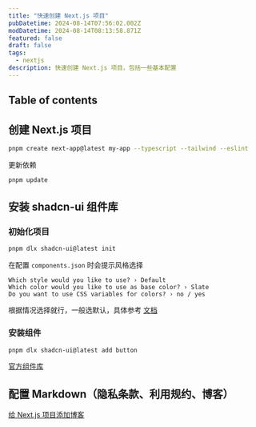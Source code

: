 ```yaml
---
title: "快速创建 Next.js 项目"
pubDatetime: 2024-08-14T07:56:02.002Z
modDatetime: 2024-08-14T08:13:58.871Z
featured: false
draft: false
tags:
  - nextjs
description: 快速创建 Next.js 项目，包括一些基本配置
---
```


## Table of contents


## 创建 Next.js 项目

```bash
pnpm create next-app@latest my-app --typescript --tailwind --eslint
```

更新依赖

```bash
pnpm update
```

## 安装 shadcn-ui 组件库

### 初始化项目

```bash
pnpm dlx shadcn-ui@latest init
```

在配置 `components.json` 时会提示风格选择

```
Which style would you like to use? › Default
Which color would you like to use as base color? › Slate
Do you want to use CSS variables for colors? › no / yes
```
根据情况选择就行，一般选默认，具体参考 [文档](https://ui.shadcn.com/themes)

### 安装组件

```bash
pnpm dlx shadcn-ui@latest add button
```

[官方组件库](https://ui.shadcn.com/docs/components/accordion)

## 配置 Markdown（隐私条款、利用规约、博客）

[给 Next.js 项目添加博客](/add-blog-to-nextjs-project)
